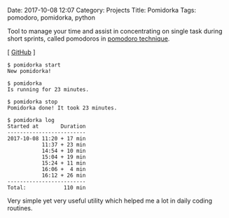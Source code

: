 Date: 2017-10-08 12:07
Category: Projects
Title: Pomidorka
Tags: pomodoro, pomidorka, python

Tool to manage your time and assist in concentrating on single task during short sprints, called pomodoros in [pomodoro technique](https://en.wikipedia.org/wiki/Pomodoro_Technique).

[ [GitHub](https://github.com/weekend-software/pomidorka) ]

```
$ pomidorka start
New pomidorka!

$ pomidorka
Is running for 23 minutes.

$ pomidorka stop
Pomidorka done! It took 23 minutes.

$ pomidorka log
Started at       Duration
-------------------------
2017-10-08 11:20 + 17 min
           11:37 + 23 min
           14:54 + 10 min
           15:04 + 19 min
           15:24 + 11 min
           16:06 +  4 min
           16:12 + 26 min
-------------------------
Total:            110 min
```

Very simple yet very useful utility which helped me a lot in daily coding routines.
